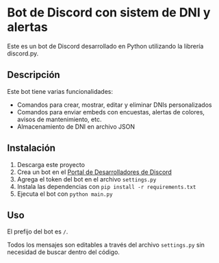 # Bot de Discord con sistem de DNI y alertas

Este es un bot de Discord desarrollado en Python utilizando la librería discord.py.

## Descripción 

Este bot tiene varias funcionalidades:

- Comandos para crear, mostrar, editar y eliminar DNIs personalizados
- Comandos para enviar embeds con encuestas, alertas de colores, avisos de mantenimiento, etc.
- Almacenamiento de DNI en archivo JSON

## Instalación

1. Descarga este proyecto
2. Crea un bot en el [Portal de Desarrolladores de Discord](https://discordapp.com/developers)
3. Agrega el token del bot en el archivo `settings.py`
4. Instala las dependencias con `pip install -r requirements.txt` 
5. Ejecuta el bot con `python main.py`

## Uso

El prefijo del bot es `/`.

Todos los mensajes son editables a través del archivo `settings.py` sin necesidad de buscar dentro del código.